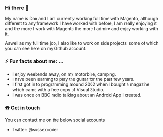 ### Hi there 👋

My name is Dan and I am currently working full time with Magento, although different to any framework I have worked with before, I am really enjoying it and the more I work with Magento the more I admire and enjoy working with it.

Aswell as my full time job, I also like to work on side projects, some of which you can see here on my Github account.

### ⚡ Fun facts about me: ...

- I enjoy weekends away, on my motorbike, camping.
- I have been learning to play the guitar for the past few years.
- I first got in to programming around 2002 when I bought a magazine which came with a free copy of Visual Studio.
- I was once on BBC radio talking about an Android App I created.

### :telephone: Get in touch
You can contact me on the below social accounts
- Twitter: @sussexcoder
